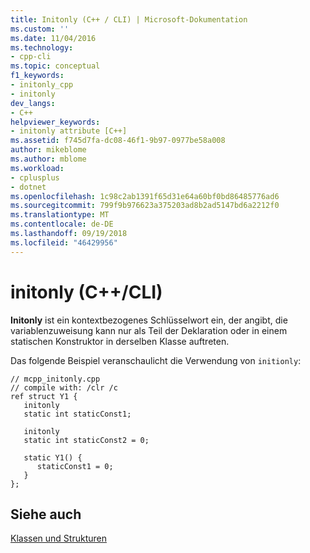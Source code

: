 ```yaml
---
title: Initonly (C++ / CLI) | Microsoft-Dokumentation
ms.custom: ''
ms.date: 11/04/2016
ms.technology:
- cpp-cli
ms.topic: conceptual
f1_keywords:
- initonly_cpp
- initonly
dev_langs:
- C++
helpviewer_keywords:
- initonly attribute [C++]
ms.assetid: f745d7fa-dc08-46f1-9b97-0977be58a008
author: mikeblome
ms.author: mblome
ms.workload:
- cplusplus
- dotnet
ms.openlocfilehash: 1c98c2ab1391f65d31e64a60bf0bd86485776ad6
ms.sourcegitcommit: 799f9b976623a375203ad8b2ad5147bd6a2212f0
ms.translationtype: MT
ms.contentlocale: de-DE
ms.lasthandoff: 09/19/2018
ms.locfileid: "46429956"
---
```

# <a name="initonly-ccli"></a>initonly (C++/CLI)

**Initonly** ist ein kontextbezogenes Schlüsselwort ein, der angibt, die variablenzuweisung kann nur als Teil der Deklaration oder in einem statischen Konstruktor in derselben Klasse auftreten.

Das folgende Beispiel veranschaulicht die Verwendung von `initionly`:

```
// mcpp_initonly.cpp
// compile with: /clr /c
ref struct Y1 {
   initonly
   static int staticConst1;

   initonly
   static int staticConst2 = 0;

   static Y1() {
      staticConst1 = 0;
   }
};
```

## <a name="see-also"></a>Siehe auch

[Klassen und Strukturen](../windows/classes-and-structs-cpp-component-extensions.md)